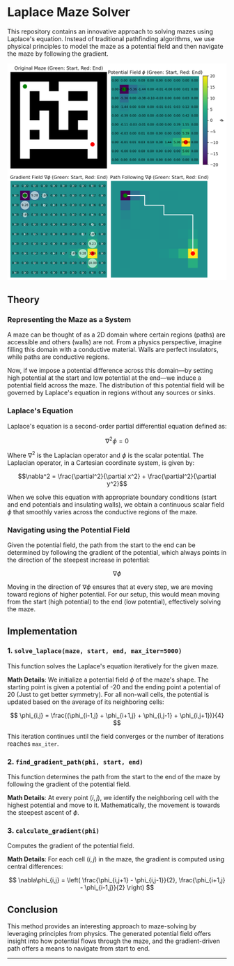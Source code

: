 # Laplace Maze Solver

This repository contains an innovative approach to solving mazes using Laplace's equation. Instead of traditional pathfinding algorithms, we use physical principles to model the maze as a potential field and then navigate the maze by following the gradient.

![](https://raw.githubusercontent.com/SwayamInSync/Laplace-Maze-Solver/main/assets/maze_solution.png)

## Theory

### Representing the Maze as a System

A maze can be thought of as a 2D domain where certain regions (paths) are accessible and others (walls) are not. From a physics perspective, imagine filling this domain with a conductive material. Walls are perfect insulators, while paths are conductive regions.

Now, if we impose a potential difference across this domain—by setting high potential at the start and low potential at the end—we induce a potential field across the maze. The distribution of this potential field will be governed by Laplace's equation in regions without any sources or sinks.

### Laplace's Equation

Laplace's equation is a second-order partial differential equation defined as:

$$\nabla^2 \phi = 0$$

Where $\nabla^2$ is the Laplacian operator and $\phi$ is the scalar potential. The Laplacian operator, in a Cartesian coordinate system, is given by:

$$\nabla^2 = \frac{\partial^2}{\partial x^2} + \frac{\partial^2}{\partial y^2}$$

When we solve this equation with appropriate boundary conditions (start and end potentials and insulating walls), we obtain a continuous scalar field $\phi$ that smoothly varies across the conductive regions of the maze.

### Navigating using the Potential Field

Given the potential field, the path from the start to the end can be determined by following the gradient of the potential, which always points in the direction of the steepest increase in potential:

$$\nabla \phi$$

Moving in the direction of $\nabla \phi$ ensures that at every step, we are moving toward regions of higher potential. For our setup, this would mean moving from the start (high potential) to the end (low potential), effectively solving the maze.

## Implementation

### 1. `solve_laplace(maze, start, end, max_iter=5000)`

This function solves the Laplace's equation iteratively for the given maze.

**Math Details**:
We initialize a potential field $\phi$ of the maze's shape. The starting point is given a potential of -20 and the ending point a potential of 20 (Just to get better symmetry). For all non-wall cells, the potential is updated based on the average of its neighboring cells:

$$ \phi_{i,j} = \frac{(\phi_{i-1,j} + \phi_{i+1,j} + \phi_{i,j-1} + \phi_{i,j+1})}{4} $$

This iteration continues until the field converges or the number of iterations reaches `max_iter`.

### 2. `find_gradient_path(phi, start, end)`

This function determines the path from the start to the end of the maze by following the gradient of the potential field.

**Math Details**:
At every point $(i, j)$, we identify the neighboring cell with the highest potential and move to it. Mathematically, the movement is towards the steepest ascent of $\phi$.

### 3. `calculate_gradient(phi)`

Computes the gradient of the potential field.

**Math Details**:
For each cell $(i, j)$ in the maze, the gradient is computed using central differences:

$$ \nabla\phi_{i,j} = \left( \frac{\phi_{i,j+1} - \phi_{i,j-1}}{2}, \frac{\phi_{i+1,j} - \phi_{i-1,j}}{2} \right) $$

## Conclusion

This method provides an interesting approach to maze-solving by leveraging principles from physics. The generated potential field offers insight into how potential flows through the maze, and the gradient-driven path offers a means to navigate from start to end.

---
